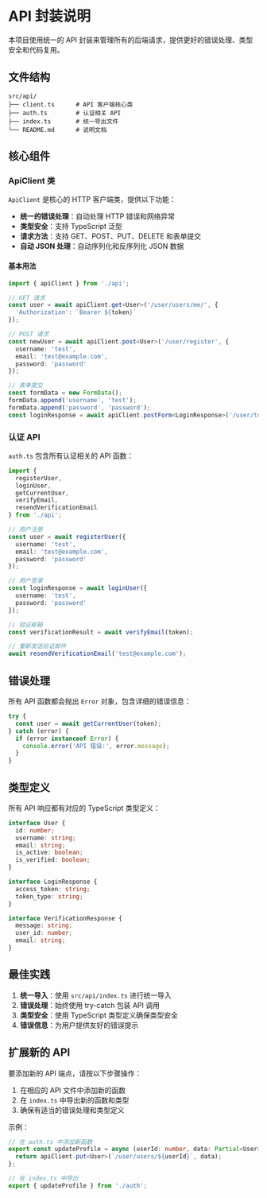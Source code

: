 # API 封装说明

本项目使用统一的 API 封装来管理所有的后端请求，提供更好的错误处理、类型安全和代码复用。

## 文件结构

```
src/api/
├── client.ts      # API 客户端核心类
├── auth.ts        # 认证相关 API
├── index.ts       # 统一导出文件
└── README.md      # 说明文档
```

## 核心组件

### ApiClient 类

`ApiClient` 是核心的 HTTP 客户端类，提供以下功能：

- **统一的错误处理**：自动处理 HTTP 错误和网络异常
- **类型安全**：支持 TypeScript 泛型
- **请求方法**：支持 GET、POST、PUT、DELETE 和表单提交
- **自动 JSON 处理**：自动序列化和反序列化 JSON 数据

#### 基本用法

```typescript
import { apiClient } from './api';

// GET 请求
const user = await apiClient.get<User>('/user/users/me/', {
  'Authorization': `Bearer ${token}`
});

// POST 请求
const newUser = await apiClient.post<User>('/user/register', {
  username: 'test',
  email: 'test@example.com',
  password: 'password'
});

// 表单提交
const formData = new FormData();
formData.append('username', 'test');
formData.append('password', 'password');
const loginResponse = await apiClient.postForm<LoginResponse>('/user/token', formData);
```

### 认证 API

`auth.ts` 包含所有认证相关的 API 函数：

```typescript
import { 
  registerUser, 
  loginUser, 
  getCurrentUser, 
  verifyEmail, 
  resendVerificationEmail 
} from './api';

// 用户注册
const user = await registerUser({
  username: 'test',
  email: 'test@example.com',
  password: 'password'
});

// 用户登录
const loginResponse = await loginUser({
  username: 'test',
  password: 'password'
});

// 验证邮箱
const verificationResult = await verifyEmail(token);

// 重新发送验证邮件
await resendVerificationEmail('test@example.com');
```

## 错误处理

所有 API 函数都会抛出 `Error` 对象，包含详细的错误信息：

```typescript
try {
  const user = await getCurrentUser(token);
} catch (error) {
  if (error instanceof Error) {
    console.error('API 错误:', error.message);
  }
}
```

## 类型定义

所有 API 响应都有对应的 TypeScript 类型定义：

```typescript
interface User {
  id: number;
  username: string;
  email: string;
  is_active: boolean;
  is_verified: boolean;
}

interface LoginResponse {
  access_token: string;
  token_type: string;
}

interface VerificationResponse {
  message: string;
  user_id: number;
  email: string;
}
```

## 最佳实践

1. **统一导入**：使用 `src/api/index.ts` 进行统一导入
2. **错误处理**：始终使用 try-catch 包装 API 调用
3. **类型安全**：使用 TypeScript 类型定义确保类型安全
4. **错误信息**：为用户提供友好的错误提示

## 扩展新的 API

要添加新的 API 端点，请按以下步骤操作：

1. 在相应的 API 文件中添加新的函数
2. 在 `index.ts` 中导出新的函数和类型
3. 确保有适当的错误处理和类型定义

示例：

```typescript
// 在 auth.ts 中添加新函数
export const updateProfile = async (userId: number, data: Partial<User>): Promise<User> => {
  return apiClient.put<User>(`/user/users/${userId}`, data);
};

// 在 index.ts 中导出
export { updateProfile } from './auth';
``` 